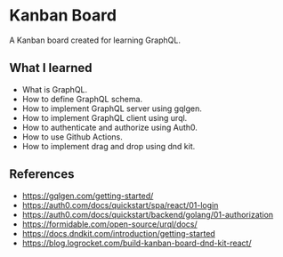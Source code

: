 # Kanban Board

A Kanban board created for learning GraphQL.

## What I learned
- What is GraphQL.
- How to define GraphQL schema.
- How to implement GraphQL server using gqlgen.
- How to implement GraphQL client using urql.
- How to authenticate and authorize using Auth0.
- How to use Github Actions.
- How to implement drag and drop using dnd kit.

## References
- https://gqlgen.com/getting-started/
- https://auth0.com/docs/quickstart/spa/react/01-login
- https://auth0.com/docs/quickstart/backend/golang/01-authorization
- https://formidable.com/open-source/urql/docs/
- https://docs.dndkit.com/introduction/getting-started
- https://blog.logrocket.com/build-kanban-board-dnd-kit-react/
